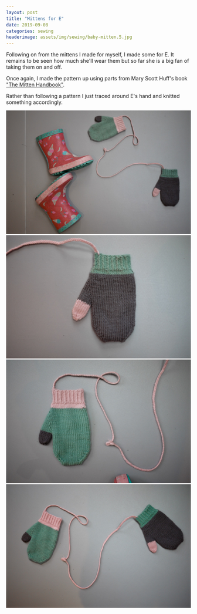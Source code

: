 ```yaml
---
layout: post
title: "Mittens for E"
date: 2019-09-08
categories: sewing
headerimage: assets/img/sewing/baby-mitten.5.jpg
---
```


Following on from the mittens I made for myself, I made some for E. It remains to be seen how much she'll wear them but so far she is a big fan of taking them on and off.

Once again, I made the pattern up using parts from Mary Scott Huff's book ["The Mitten Handbook"](https://www.goodreads.com/book/show/34227579-the-mitten-handbook).

Rather than following a pattern I just traced around E's hand and knitted something accordingly.

![Pink, grey and green mittens attached with string with some wellies](/assets/img/sewing/baby-mitten.1.jpg)
![Grey mitten](/assets/img/sewing/baby-mitten.2.jpg)
![Green mitten](/assets/img/sewing/baby-mitten.3.jpg)
![Pink, grey and green mittens attached with string](/assets/img/sewing/baby-mitten.4.jpg)
